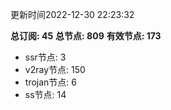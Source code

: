 更新时间2022-12-30 22:23:32

**总订阅: 45**
**总节点: 809**
**有效节点: 173**
- ssr节点: 3
- v2ray节点: 150
- trojan节点: 6
- ss节点: 14
